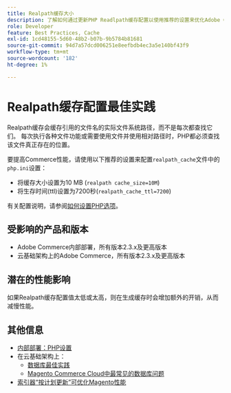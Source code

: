 ```yaml
---
title: Realpath缓存大小
description: 了解如何通过更新PHP Readlpath缓存配置以使用推荐的设置来优化Adobe Commerce性能。
role: Developer
feature: Best Practices, Cache
exl-id: 1cd48155-5d60-48b2-b07b-9b5784b81681
source-git-commit: 94d7a57dcd006251e8eefbdb4ec3a5e140bf43f9
workflow-type: tm+mt
source-wordcount: '182'
ht-degree: 1%

---
```


# Realpath缓存配置最佳实践

Realpath缓存会缓存引用的文件名的实际文件系统路径，而不是每次都查找它们。 每次执行各种文件功能或需要使用文件并使用相对路径时，PHP都必须查找该文件真正存在的位置。

要提高Commerce性能，请使用以下推荐的设置来配置`realpath_cache`文件中的`php.ini`设置：

- 将缓存大小设置为10 MB (`realpath cache_size=10M`)
- 将生存时间(ttl)设置为7200秒(`realpath_cache_ttl=7200`)

有关配置说明，请参阅[如何设置PHP选项](../../../installation/prerequisites/php-settings.md#how-to-set-php-options)。

## 受影响的产品和版本

- Adobe Commerce内部部署，所有版本2.3.x及更高版本
- 云基础架构上的Adobe Commerce，所有版本2.3.x及更高版本

## 潜在的性能影响

如果Realpath缓存配置值太低或太高，则在生成缓存时会增加额外的开销，从而减慢性能。

## 其他信息

- [内部部署：PHP设置](../../../performance/software.md#php-settings)
- 在云基础架构上：
   - [数据库最佳实践](database-on-cloud.md)
   - [Magento Commerce Cloud中最常见的数据库问题](../maintenance/resolve-database-performance-issues.md)
- [索引器“按计划更新”可优化Magento性能](../maintenance/indexer-configuration.md)
